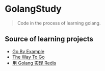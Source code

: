 # GolangStudy

> Code in the process of learning golang.

## Source of learning projects

- [Go By Example](https://gobyexample-cn.github.io/)
- [The Way To Go](https://github.com/unknwon/the-way-to-go_ZH_CN)
- [用 Golang 实现 Redis](https://www.cnblogs.com/Finley/category/1598973.html)